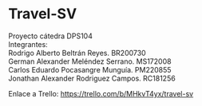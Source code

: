 # Travel-SV

Proyecto cátedra DPS104<br>
Integrantes:<br>
Rodrigo Alberto Beltrán Reyes. BR200730<br>
German Alexander Meléndez Serrano. MS172008<br>
Carlos Eduardo Pocasangre Munguía. PM220855<br>
Jonathan Alexander Rodriguez Campos. RC181256<br>

Enlace a Trello: https://trello.com/b/MHkvT4yx/travel-sv<br>
